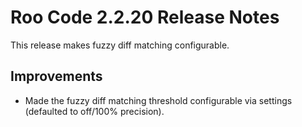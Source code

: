 # Roo Code 2.2.20 Release Notes

This release makes fuzzy diff matching configurable.

## Improvements

*   Made the fuzzy diff matching threshold configurable via settings (defaulted to off/100% precision).